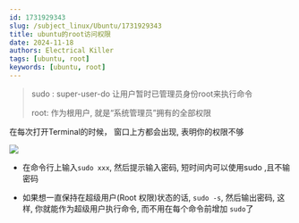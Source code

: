 ```yaml
---
id: 1731929343
slug: /subject_linux/Ubuntu/1731929343
title: ubuntu的root访问权限
date: 2024-11-18
authors: Electrical Killer
tags: [ubuntu, root]
keywords: [ubuntu, root]
---
```


> sudo : super-user-do 让用户暂时已管理员身份root来执行命令
>
> root: 作为根用户, 就是“系统管理员”拥有的全部权限

在每次打开Terminal的时候， 窗口上方都会出现, 表明你的权限不够

<img src="https://img.eksnotebook.com/images/202411182010167.png"/>

- 在命令行上输入`sudo xxx`, 然后提示输入密码, 短时间内可以使用sudo ,且不输密码

- 如果想一直保持在超级用户(Root 权限)状态的话, `sudo -s`, 然后输出密码, 这样, 你就能作为超级用户执行命令, 而不用在每个命令前增加 `sudo`了
